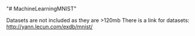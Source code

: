 "# MachineLearningMNIST" 


Datasets are not included as they are >120mb
There is a link for datasets:
http://yann.lecun.com/exdb/mnist/